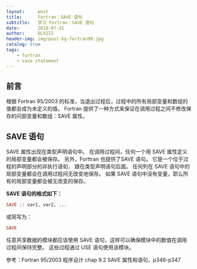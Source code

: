 ```yaml
---
layout:     post
title:      Fortran：SAVE 语句
subtitle:   学习 Fortran：SAVE 语句
date:       2018-07-31
author:     DLXIII
header-img: img/post-bg-fortran90.jpg
catalog: true
tags:
    - fortran
    - save statement
---
```



## 前言

根据 Fortran 95/2003 的标准，当退出过程后，过程中的所有局部变量和数组的值都会成为未定义的值。
Fortran 提供了一种方式来保证在调用过程之间不修改保存的问部变量和数组：SAVE 属性。


<!--more-->


## SAVE 语句

SAVE 属性出现在类型声明语句中。
在调用过程间，任何一个用 SAVE 属性定义的局部变量都会被保存。
另外，Forttran 也提供了SAVE 语句。
它是一个位于过程的声明部分的非执行语旬， 跟在类型声明语句后面。
任何列在 SAVE 语句中的局部变量都会在调用过程间无改变地保存。
如果 SAVE 语句中没有变量，耶么所有的局部变量都会被无改变的保存。

**SAVE 语句的格式如下：**

~~~ fortran
SAVE :: var1, var2, ...
~~~

或简写为：

~~~ fortran
SAVE
~~~

任意共享数据的模块都应该使用 SAVE 语句，这样可以确保模块中的数值在调用过程间保持完整。
这些过程通过 USE 语句使用该模块。

参考：Fortran 95/2003 程序设计
chap 9.2 SAVE 属性和语句，p346-p347
